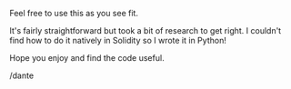 Feel free to use this as you see fit.

It's fairly straightforward but took a bit of research to get right.
I couldn't find how to do it natively in Solidity so I wrote it in Python!

Hope you enjoy and find the code useful.

/dante
